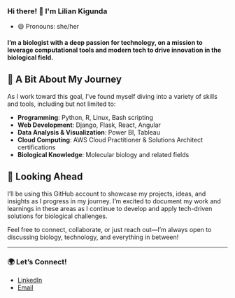### Hi there! 👋 I'm Lilian Kigunda
- 😄 Pronouns: she/her

#### I’m a biologist with a deep passion for technology, on a mission to leverage computational tools and modern tech to drive innovation in the biological field. 

## 🌱 A Bit About My Journey
As I work toward this goal, I've found myself diving into a variety of skills and tools, including but not limited to:
- **Programming**: Python, R, Linux, Bash scripting
- **Web Development**: Django, Flask, React, Angular
- **Data Analysis & Visualization**: Power BI, Tableau
- **Cloud Computing**: AWS Cloud Practitioner & Solutions Architect certifications
- **Biological Knowledge**: Molecular biology and related fields

## 🚀 Looking Ahead
I’ll be using this GitHub account to showcase my projects, ideas, and insights as I progress in my journey. I’m excited to document my work and learnings in these areas as I continue to develop and apply tech-driven solutions for biological challenges.

Feel free to connect, collaborate, or just reach out—I’m always open to discussing biology, technology, and everything in between!

---
### 🌍 Let’s Connect!
- [LinkedIn](https://www.linkedin.com/in/lilian-kigunda/)
- [Email](liliankanana96@gmail.com)


<!--
**Kigunda-lilian/Kigunda-lilian** is a ✨ _special_ ✨ repository because its `README.md` (this file) appears on your GitHub profile.

Here are some ideas to get you started:

- 🔭 I’m currently working on ...
- 🌱 I’m currently learning ...
- 👯 I’m looking to collaborate on ...
- 🤔 I’m looking for help with ...
- 💬 Ask me about ...
- 📫 How to reach me: ...
- 😄 Pronouns: ...
- ⚡ Fun fact: ...
-->
